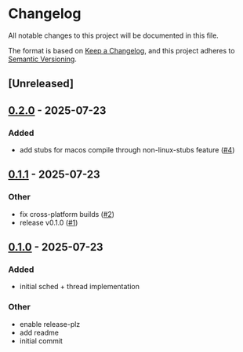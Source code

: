 # Changelog

All notable changes to this project will be documented in this file.

The format is based on [Keep a Changelog](https://keepachangelog.com/en/1.0.0/),
and this project adheres to [Semantic Versioning](https://semver.org/spec/v2.0.0.html).

## [Unreleased]

## [0.2.0](https://github.com/alxhill/preempt-rt/compare/v0.1.1...v0.2.0) - 2025-07-23

### Added

- add stubs for  macos compile through non-linux-stubs feature ([#4](https://github.com/alxhill/preempt-rt/pull/4))

## [0.1.1](https://github.com/alxhill/preempt-rt/compare/v0.1.0...v0.1.1) - 2025-07-23

### Other

- fix cross-platform builds ([#2](https://github.com/alxhill/preempt-rt/pull/2))
- release v0.1.0 ([#1](https://github.com/alxhill/preempt-rt/pull/1))

## [0.1.0](https://github.com/alxhill/preempt-rt/releases/tag/v0.1.0) - 2025-07-23

### Added

- initial sched + thread implementation

### Other

- enable release-plz
- add readme
- initial commit
